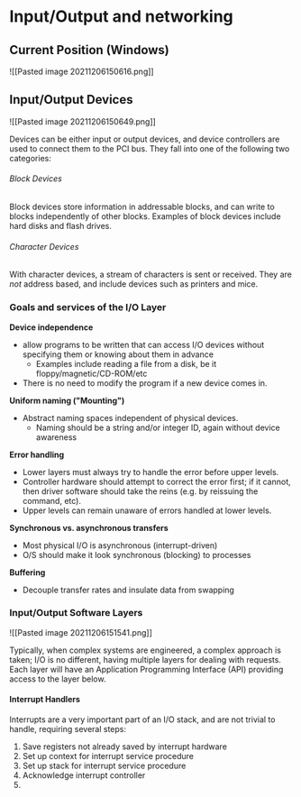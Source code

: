 # Input/Output and networking

## Current Position (Windows)

![[Pasted image 20211206150616.png]]

## Input/Output Devices

![[Pasted image 20211206150649.png]]

Devices can be either input or output devices, and device controllers are used to connect them to the PCI bus. They fall into one of the following two categories:

###### Block Devices

Block devices store information in addressable blocks, and can write to blocks independently of other blocks. Examples of block devices include hard disks and flash drives.

###### Character Devices

With character devices, a stream of characters is sent or received. They are *not* address based, and include devices such as printers and mice.

### Goals and services of the I/O Layer

**Device independence**
- allow programs to be written that can access I/O devices without specifying them or knowing about them in advance
	- Examples include reading a file from a disk, be it floppy/magnetic/CD-ROM/etc
- There is no need to modify the program if a new device comes in.

**Uniform naming ("Mounting")**
- Abstract naming spaces independent of physical devices.
	- Naming should be a string and/or integer ID, again without device awareness

**Error handling**
- Lower layers must always try to handle the error before upper levels.
- Controller hardware should attempt to correct the error first; if it cannot, then driver software should take the reins (e.g. by reissuing the command, etc).
- Upper levels can remain unaware of errors handled at lower levels.

**Synchronous vs. asynchronous transfers**
- Most physical I/O is asynchronous (interrupt-driven)
- O/S should make it look synchronous (blocking) to processes

**Buffering**
- Decouple transfer rates and insulate data from swapping

### Input/Output Software Layers

![[Pasted image 20211206151541.png]]

Typically, when complex systems are engineered, a complex approach is taken; I/O is no different, having multiple layers for dealing with requests. Each layer will have an Application Programming Interface (API) providing access to the layer below.

#### Interrupt Handlers

Interrupts are a very important part of an I/O stack, and are not trivial to handle, requiring several steps:

1) Save registers not already saved by interrupt hardware
2) Set up context for interrupt service procedure
3) Set up stack for interrupt service procedure
4) Acknowledge interrupt controller
5) 